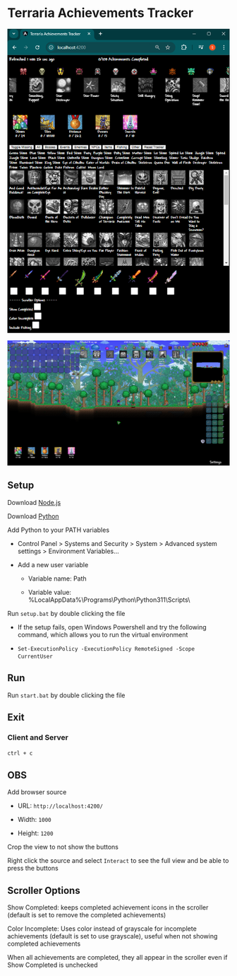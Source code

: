 # Terraria Achievements Tracker

![screenshot](screenshots/interact_view.png)

![screenshot](screenshots/ingame.png)

## Setup

Download [Node.js](https://nodejs.org/en/download)

Download [Python](https://www.python.org/downloads/release/python-3110/)

Add Python to your PATH variables

- Control Panel > Systems and Security > System > Advanced system settings > Environment Variables...

- Add a new user variable

  - Variable name: Path

  - Variable value: %LocalAppData%\Programs\Python\Python311\Scripts\

Run `setup.bat` by double clicking the file

* If the setup fails, open Windows Powershell and try the following command, which allows you to run the virtual environment

* `Set-ExecutionPolicy -ExecutionPolicy RemoteSigned -Scope CurrentUser`

## Run

Run `start.bat` by double clicking the file

## Exit

### Client and Server
`ctrl + c`


## OBS

Add browser source

- URL: `http://localhost:4200/`

- Width: `1000`

- Height: `1200`

Crop the view to not show the buttons

Right click the source and select `Interact` to see the full view and be able to press the buttons


## Scroller Options

Show Completed: keeps completed achievement icons in the scroller (default is set to remove the completed achievements)

Color Incomplete: Uses color instead of grayscale for incomplete achievements (default is set to use grayscale), useful when not showing completed achievements

When all achievements are completed, they all appear in the scroller even if Show Completed is unchecked